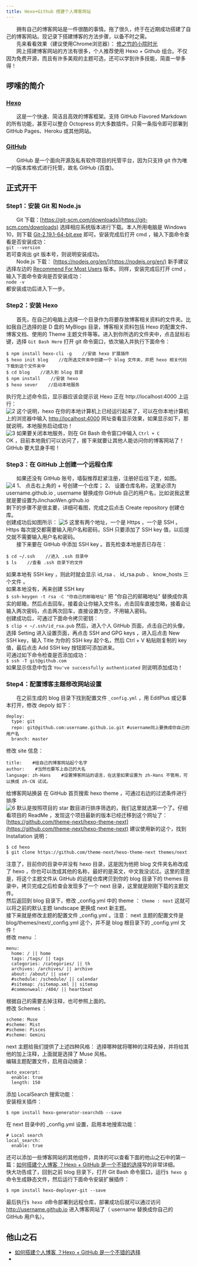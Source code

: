 ```yaml
---
title: Hexo+Github 搭建个人博客网站
---
```

&emsp;&emsp;拥有自己的博客网站是一件很酷的事情。拖了很久，终于在近期成功搭建了自己的博客网站。现记录下搭建博客的方法步骤，以备不时之需。  
&emsp;&emsp;先来看看效果（建议使用Chrome浏览器）： [修之竹的小院时光](//https://jinchaowen.github.io)  
&emsp;&emsp;网上搭建博客网站的方法有很多，个人推荐使用 Hexo + Github 组合。不仅因为免费开源，而且有许多美观的主题可选，还可以学到许多技能，简直一举多得！

## 啰嗦的简介
### [Hexo](https://hexo.io/zh-cn/)
&emsp;&emsp;这是一个快速、简洁且高效的博客框架。支持 GitHub Flavored Markdown 的所有功能，甚至可以整合 Octopress 的大多数插件。只需一条指令即可部署到 GitHub Pages、Heroku 或其他网站。
### [GitHub](https://github.com)
&emsp;&emsp;GitHub 是一个面向开源及私有软件项目的托管平台，因为只支持 git 作为唯一的版本库格式进行托管，故名 GitHub (百度)。

## 正式开干
### Step1：安装 Git 和 Node.js  
&emsp;&emsp;Git 下载：[https://git-scm.com/downloads](https://git-scm.com/downloads) 选择相应系统版本进行下载。本人所用电脑是 Windows 10，则下载 [Git-2.19.1-64-bit.exe](https://git-scm.com/download/win) 即可。安装完成后打开 cmd ，输入下面命令查看是否安装成功：  
`
git --version
`  
若可查询出 git 版本号，则说明安装成功。  
&emsp;&emsp;Node.js 下载： [https://nodejs.org/en/](https://nodejs.org/en/) 新手建议选择左边的 [Recommend For Most Users](https://nodejs.org/dist/v10.13.0/node-v10.13.0-x64.msi) 版本。同样，安装完成后打开 cmd ，输入下面命令查询是否安装成功：  
`
node -v
`  
都安装成功后进入下一步。  
### Step2：安装 Hexo  
&emsp;&emsp;首先，在自己的电脑上选择一个目录作为将要存放博客相关资料的文件夹。比如我自己选择的是 D 盘的 MyBlogs 目录，博客相关资料包括 Hexo 的配置文件、博客文档、使用的 Theme 主题文件等等。进入到你所选的文件夹中，点击鼠标右键，选择 `Git Bash Here` 打开 git 命令窗口，依次输入并执行下面命令：  
```
$ npm install hexo-cli -g    //安装 hexo 扩展插件  
$ hexo init blog    //在所选文件夹中创建一个 blog 文件夹，并把 hexo 相关代码下载到这个文件夹中  
$ cd blog    //进入到 blog 目录  
$ npm install    //安装 hexo  
$ hexo sever    //启动本地服务
```
执行完上述命令后，显示器应该会提示说 Hexo 正在 http://localhost:4000 上运行：  
![2](hello-world/2.jpg)
这个说明，hexo 在你的本地计算机上已经运行起来了，可以在你本地计算机上的浏览器中输入 [http://localhost:4000](http://localhost:4000) 网址查看显示效果，如果显示如下，那就说明，本地服务启动成功！  
![3](hello-world/3.jpg)
如果要关闭本地服务，则在 Git Bash 命令窗口中输入 `Ctrl + C`  
OK ，目前本地我们可以访问了，接下来就要让其他人能访问你的博客网站了！ GitHub 要大显身手啦！  
### Step3：在 GitHub 上创建一个远程仓库  
&emsp;&emsp;如果还没有 GitHub 账号，墙裂推荐赶紧注册，注册好后往下走，如图。  
![4](hello-world/4.jpg)
1、 点击右上角的 + 号创建一个仓库；
2、 设置仓库名称，这里必须为 username.github.io , username 替换成你 GitHub 自己的用户名，比如说我这里就是要设置为JinchaoWen.github.io  
剩下的步骤不是很主要，详细可看图，完成之后点击 Create repository 创建仓库。  
创建成功后如图所示：
![5](hello-world/5.jpg)
这里有两个地址，一个是 Https ，一个是 SSH 。 Https 每次提交都需要输入用户名和密码，SSH 只要添加了 SSH key 值，以后提交就不需要输入用户名和密码。  
&emsp;&emsp;接下来要在 GitHub 中添加 SSH key 。首先检查本地是否已存在：  
```
$ cd ~/.ssh    //进入 .ssh 目录中
$ ls    //查看 .ssh 目录下的文件
```
如果本地有 SSH key ，则此时就会显示 id_rsa 、 id_rsa.pub 、 know_hosts 三个文件 。  
如果本地没有，再来创建 SSH key  
`
$ ssh-keygen -t rsa -C "你自己的邮箱地址"
`
把 "你自己的邮箱地址" 替换成你真实的邮箱，然后点击回车。接着会让你输入文件名，点击回车直接忽略，接着会让输入两次密码，点击两次回车，直接设置为空，不用输入密码。  
创建成功后，可通过下面命令拷贝密钥：  
`
$ clip < ~/.ssh/id_rsa.pub
`
然后，进入个人 GitHub 页面，点击自己的头像，选择 Setting 进入设置页面，再点击 SSH and GPG keys ，进入后点击 New SSH key，输入 Title 为你的 SSH key 起个名，然后 Ctrl + V 粘贴刚复制的 key 值，最后点击 Add SSH key 按钮即可添加进来。  
可通过如下命令检查是否添加成功：  
`
$ ssh -T git@github.com
`  
如果显示信息中包含 `You've successfully authenticated` 则说明添加成功！  
### Step4：配置博客主题修改网站设置
&emsp;&emsp;在之前生成的 blog 目录下找到配置文件 `_config.yml` ，用 EditPlus 或记事本打开，修改 depoly 如下：  
```
deploy:
  type: git 
  repo: git@github.com:username.github.io.git #username同上要换成你自己的用户名
  branch: master
```
修改 site 信息：  
```
title:    #给自己的博客网站起个名字
author:    #当然也要写上自己的大名
language: zh-Hans    #设置博客网站的语言，在这里如果设置为 zh-Hans 不管用，可以换成 zh-CN 试试。
```
给博客网站换装
在 GitHub 首页搜索 hexo theme ，可通过右边的过滤条件进行排序  
![6](hello-world/6.jpg)
默认是按照项目的 star 数目进行排序筛选的，我们这里就选第一个了。仔细看项目的 ReadMe ，发现这个项目最新的版本已经迁移到这个网址了：  
[https://github.com/theme-next/hexo-theme-next](https://github.com/theme-next/hexo-theme-next)
建议使用新的这个，找到 Installation 说明：  
```
$ cd hexo
$ git clone https://github.com/theme-next/hexo-theme-next themes/next
```
注意了，目前你的目录中并没有 hexo 目录，这是因为他把 blog 文件夹名称改成了 hexo ，你也可以改成其他的名称，最好的是英文，中文我没试过。这里的意思是，将这个主题文件从 GitHub 的远程仓库拷贝到你的 blog 目录下的 themes 目录中，拷贝完成之后检查会发现多了一个 next 目录，这里就是刚刚下载的主题文件。  
然后返回到 blog 目录下，修改 _config.yml 中的 theme ：
`
theme : next
`
这就可以将之前的默认主题 landscape 更换成 next 新主题。  
接下来就是修改主题的配置文件 _config.yml 。注意： next 主题的配置文件是 blog/themes/next/_config.yml 这个，并不是 blog 根目录下的 _config.yml 文件！  
修改 menu ：
```
menu:
  home: / || home
  tags: /tags/ || tags
  categories: /categories/ || th
  archives: /archives/ || archive
  about: /about/ || user
  #schedule: /schedule/ || calendar
  #sitemap: /sitemap.xml || sitemap
  #commonweal: /404/ || heartbeat
```
根据自己的需要去掉注释，也可参照上面的。  
修改 Schemes ：  
```
scheme: Muse
#scheme: Mist
#scheme: Pisces
#scheme: Gemini
```
next 主题给我们提供了上述四种风格： 选择哪种就将哪种的注释去掉，并将给其他的加上注释，上面就是选择了 Muse 风格。   
编辑主题配置文件，启用自动摘录：  
```
auto_excerpt:
  enable: true
  length: 150
```
添加 LocalSearch 搜索功能：  
安装相关插件：  
```
$ npm install hexo-generator-searchdb --save
```
在 next 目录中的 _config.yml 设置，启用本地搜索功能：  
```
# Local search
local_search:
  enable: true
```
还可以添加一些博客网站的其他组件，具体的可以查看下面的他山之石中的第一篇：[如何搭建个人博客 ？Hexo + GitHub 是一个不错的选择](https://www.jianshu.com/p/eded1dd2d794)写的非常详细。  
快大功告成了，回到之前 blog 目录下，打开 Git Bash 命令窗口，运行`$ hexo g`命令生成静态文件，然后运行下面命令安装扩展插件：  
```
$ npm install hexo-deployer-git --save
```
最后执行`$ hexo d`命令部署到远程仓库，部署成功后就可以通过访问 http://username.github.io 进入博客网站了（ username 替换成你自己的 GitHub 用户名）。
## 他山之石
- [如何搭建个人博客 ？Hexo + GitHub 是一个不错的选择](https://www.jianshu.com/p/eded1dd2d794)
- 